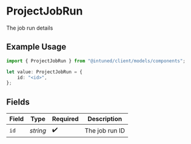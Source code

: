 # ProjectJobRun

The job run details

## Example Usage

```typescript
import { ProjectJobRun } from "@intuned/client/models/components";

let value: ProjectJobRun = {
    id: "<id>",
};
```

## Fields

| Field              | Type               | Required           | Description        |
| ------------------ | ------------------ | ------------------ | ------------------ |
| `id`               | *string*           | :heavy_check_mark: | The job run ID     |